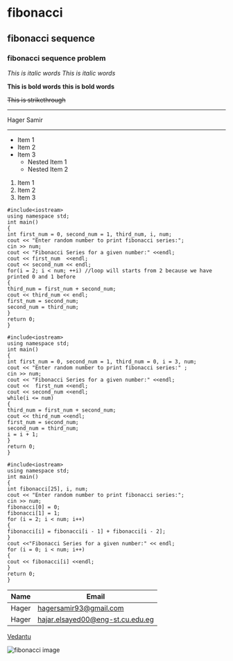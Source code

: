 <!-- Headings -->
# fibonacci 
## fibonacci sequence 
### fibonacci sequence problem 
<!-- Italic -->
*This is italic words* 
_This is italic words_
<!-- bold -->
**This is bold words**
__this is bold words__
<!-- Strikethrough -->
~~This is strikethrough~~
<!-- Horizontal Rule -->
---
Hager Samir
___
 <!-- UL -->
 * Item 1
 * Item 2
 * Item 3
   * Nested Item 1
   * Nested Item 2
 <!-- OL -->
1. Item 1
1. Item 2
1. Item 3 
<!-- Code Block -->
```
#include<iostream>
using namespace std;
int main()
{
int first_num = 0, second_num = 1, third_num, i, num;
cout << "Enter random number to print fibonacci series:";
cin >> num;
cout << "Fibonacci Series for a given number:" <<endl;
cout << first_num  <<endl;
cout << second_num << endl;
for(i = 2; i < num; ++i) //loop will starts from 2 because we have printed 0 and 1 before
{
third_num = first_num + second_num;
cout << third_num << endl;
first_num = second_num;
second_num = third_num;
}
return 0;
}
```
```
#include<iostream>
using namespace std;
int main()
{
int first_num = 0, second_num = 1, third_num = 0, i = 3, num;
cout << "Enter random number to print fibonacci series:" ;
cin >> num;
cout << "Fibonacci Series for a given number:" <<endl;
cout <<  first_num <<endl;
cout << second_num <<endl;
while(i <= num)
{
third_num = first_num + second_num;
cout << third_num <<endl;
first_num = second_num;
second_num = third_num;
i = i + 1;
}
return 0;
}
```
```
#include<iostream>
using namespace std;
int main()
{
int fibonacci[25], i, num;
cout << "Enter random number to print fibonacci series:";
cin >> num;
fibonacci[0] = 0;
fibonacci[1] = 1;
for (i = 2; i < num; i++)
{
fibonacci[i] = fibonacci[i - 1] + fibonacci[i - 2];
}
cout <<"Fibonacci Series for a given number:" << endl;
for (i = 0; i < num; i++)
{
cout << fibonacci[i] <<endl;
}
return 0;
}
```
<!-- Tables -->
|Name    | Email                            |
|--------|----------------------------------|
|Hager   | hagersamir93@gmail.com           |        
|Hager   | hajar.elsayed00@eng-st.cu.edu.eg |
<!-- Links -->
 [Vedantu](http://www.vedantu.com)

<!-- Image -->
![fibonacci image](https://media.istockphoto.com/vectors/scheme-of-golden-ratio-section-fibonacci-spiral-on-blackboard-vector-vector-id1249776994) 